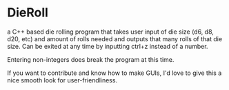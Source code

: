 # DieRoll
a C++ based die rolling program that takes user input of die size (d6, d8, d20, etc) and amount of rolls needed and outputs that many rolls of that die size. Can be exited at any time by inputting ctrl+z instead of a number.

Entering non-integers does break the program at this time.

If you want to contribute and know how to make GUIs, I'd love to give this a nice smooth look for user-friendliness.
